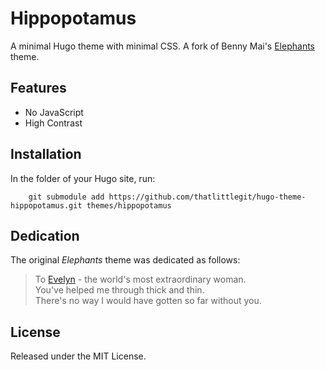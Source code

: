 # Hippopotamus 
A minimal Hugo theme with minimal CSS. A fork of Benny Mai's [Elephants](https://github.com/meibenny/elephants)
theme.

## Features
* No JavaScript
* High Contrast

## Installation
In the folder of your Hugo site, run:
```
	git submodule add https://github.com/thatlittlegit/hugo-theme-hippopotamus.git themes/hippopotamus
```

## Dedication
The original *Elephants* theme was dedicated as follows: 
> To [Evelyn](https://www.evelynyeung.com) - the world's most extraordinary woman.  
> You've helped me through thick and thin.  
> There's no way I would have gotten so far without you.

## License
Released under the MIT License.
